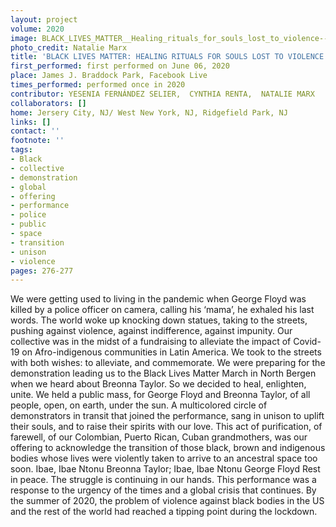 ```yaml
---
layout: project
volume: 2020
image: BLACK_LIVES_MATTER__Healing_rituals_for_souls_lost_to_violence--Yesenia_Fern_ndez_Selier___Cynthia_Renta___Natalie_Marx.jpg
photo_credit: Natalie Marx
title: 'BLACK LIVES MATTER: HEALING RITUALS FOR SOULS LOST TO VIOLENCE'
first_performed: first performed on June 06, 2020
place: James J. Braddock Park, Facebook Live
times_performed: performed once in 2020
contributor: YESENIA FERNÁNDEZ SELIER,  CYNTHIA RENTA,  NATALIE MARX
collaborators: []
home: Jersery City, NJ/ West New York, NJ, Ridgefield Park, NJ
links: []
contact: ''
footnote: ''
tags:
- Black
- collective
- demonstration
- global
- offering
- performance
- police
- public
- space
- transition
- unison
- violence
pages: 276-277
---
```


We were getting used to living in the pandemic when George Floyd was killed by a police officer on camera, calling his ‘mama’, he exhaled his last words. The world woke up knocking down statues, taking to the streets, pushing against violence, against indifference, against impunity. Our collective was in the midst of a fundraising to alleviate the impact of Covid-19 on Afro-indigenous communities in Latin America. We took to the streets with both wishes: to alleviate, and commemorate. We were preparing for the demonstration leading us to the Black Lives Matter March in North Bergen when we heard about Breonna Taylor.
So we decided to heal, enlighten, unite. We held a public mass, for George Floyd and Breonna Taylor, of all people, open, on earth, under the sun. A multicolored circle of demonstrators in transit that joined the performance,  sang in unison to uplift their souls, and to raise their spirits with our love. This act of purification, of farewell, of our Colombian, Puerto Rican, Cuban grandmothers, was our offering to acknowledge the transition of those black, brown and indigenous bodies whose lives were violently taken to arrive to an ancestral space too soon. Ibae, Ibae Ntonu Breonna Taylor; Ibae, Ibae Ntonu George Floyd Rest in peace. 
The struggle is continuing in our hands.  This performance was a response to the urgency of the times and a global crisis that continues. By the summer of 2020, the problem of violence against black bodies in the US and the rest of the world had reached a tipping point during the lockdown.
